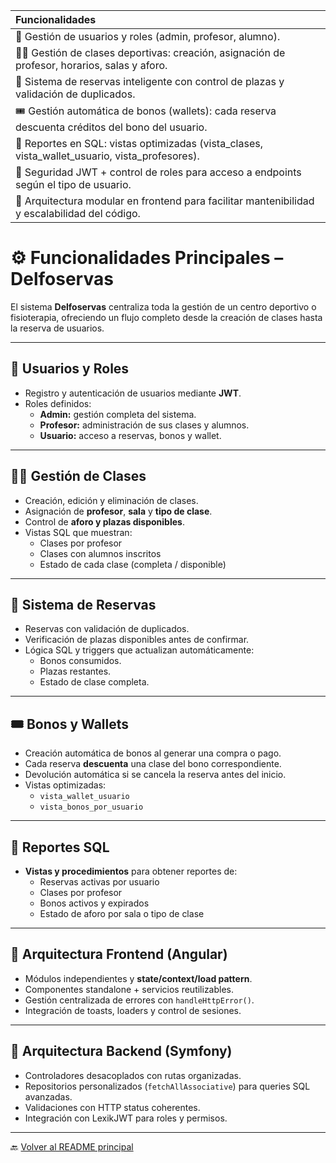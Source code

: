 |Funcionalidades|
|:-------- |
| 👤 Gestión de usuarios y roles (admin, profesor, alumno).| 
| 🧑‍🏫 Gestión de clases deportivas: creación, asignación de profesor, horarios, salas y aforo.|
|📅 Sistema de reservas inteligente con control de plazas y validación de duplicados.|
|🎟️ Gestión automática de bonos (wallets): cada reserva descuenta créditos del bono del usuario.|
|🧾 Reportes en SQL: vistas optimizadas (vista_clases, vista_wallet_usuario, vista_profesores).|
|🔐 Seguridad JWT + control de roles para acceso a endpoints según el tipo de usuario.|
|🧠 Arquitectura modular en frontend para facilitar mantenibilidad y escalabilidad del código.|

# ⚙️ Funcionalidades Principales – Delfoservas

El sistema **Delfoservas** centraliza toda la gestión de un centro deportivo o fisioterapia, ofreciendo un flujo completo desde la creación de clases hasta la reserva de usuarios.

---

## 👤 Usuarios y Roles

- Registro y autenticación de usuarios mediante **JWT**.
- Roles definidos:  
  - **Admin:** gestión completa del sistema.  
  - **Profesor:** administración de sus clases y alumnos.  
  - **Usuario:** acceso a reservas, bonos y wallet.

---

## 🧑‍🏫 Gestión de Clases

- Creación, edición y eliminación de clases.
- Asignación de **profesor**, **sala** y **tipo de clase**.
- Control de **aforo y plazas disponibles**.
- Vistas SQL que muestran:
  - Clases por profesor
  - Clases con alumnos inscritos
  - Estado de cada clase (completa / disponible)

---

## 📅 Sistema de Reservas

- Reservas con validación de duplicados.
- Verificación de plazas disponibles antes de confirmar.
- Lógica SQL y triggers que actualizan automáticamente:
  - Bonos consumidos.
  - Plazas restantes.
  - Estado de clase completa.

---

## 🎟️ Bonos y Wallets

- Creación automática de bonos al generar una compra o pago.
- Cada reserva **descuenta** una clase del bono correspondiente.
- Devolución automática si se cancela la reserva antes del inicio.
- Vistas optimizadas:
  - `vista_wallet_usuario`
  - `vista_bonos_por_usuario`

---

## 🧾 Reportes SQL

- **Vistas y procedimientos** para obtener reportes de:
  - Reservas activas por usuario
  - Clases por profesor
  - Bonos activos y expirados
  - Estado de aforo por sala o tipo de clase

---

## 🧠 Arquitectura Frontend (Angular)

- Módulos independientes y **state/context/load pattern**.
- Componentes standalone + servicios reutilizables.
- Gestión centralizada de errores con `handleHttpError()`.
- Integración de toasts, loaders y control de sesiones.

---

## 🧱 Arquitectura Backend (Symfony)

- Controladores desacoplados con rutas organizadas.
- Repositorios personalizados (`fetchAllAssociative`) para queries SQL avanzadas.
- Validaciones con HTTP status coherentes.
- Integración con LexikJWT para roles y permisos.

---



🔙 [Volver al README principal](../README.md)